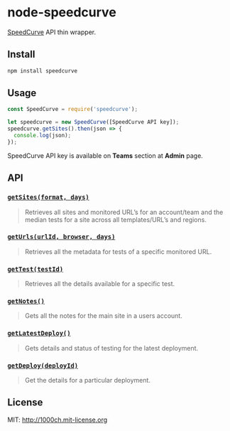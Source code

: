 # node-speedcurve

[SpeedCurve](https://speedcurve.com/) API thin wrapper.

## Install

```sh
npm install speedcurve
```

## Usage

```javascript
const SpeedCurve = require('speedcurve');

let speedcurve = new SpeedCurve([SpeedCurve API key]);
speedcurve.getSites().then(json => {
  console.log(json);
});
```

SpeedCurve API key is available on **Teams** section at **Admin** page.

## API

### [`getSites(format, days)`](https://api.speedcurve.com/#get-all-sites)

> Retrieves all sites and monitored URL’s for an account/team and the median tests for a site across all templates/URL’s and regions.

### [`getUrls(urlId, browser, days)`](https://api.speedcurve.com/#get-all-tests-for-a-url)

> Retrieves all the metadata for tests of a specific monitored URL.

### [`getTest(testId)`](https://api.speedcurve.com/#get-a-test)

> Retrieves all the details available for a specific test.

### [`getNotes()`](https://api.speedcurve.com/#get-all-notes)

> Gets all the notes for the main site in a users account.

### [`getLatestDeploy()`](https://api.speedcurve.com/#lastest-deployment)

> Gets details and status of testing for the latest deployment.

### [`getDeploy(deployId)`](https://api.speedcurve.com/#get-a-deployment)

> Get the details for a particular deployment.

## License

MIT: http://1000ch.mit-license.org
